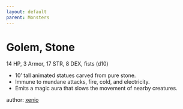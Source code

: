 ```yaml
---
layout: default
parent: Monsters
---
```

# Golem, Stone
14 HP, 3 Armor, 17 STR, 8 DEX, fists (d10)  
- 10’ tall animated statues carved from pure stone.  
- Immune to mundane attacks, fire, cold, and electricity.  
- Emits a magic aura that slows the movement of nearby creatures.  

author: [xenio](https://xenioinabottle.blogspot.com)
